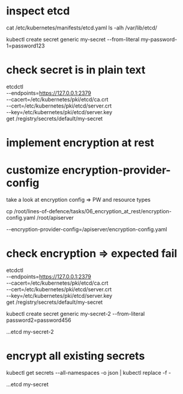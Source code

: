 
# inspect etcd
cat /etc/kubernetes/manifests/etcd.yaml 
ls -alh /var/lib/etcd/

kubectl create secret generic my-secret --from-literal my-password-1=password123

<!-- TODO use envvars to make etcdctl nicer??? -->

# check secret is in plain text
etcdctl \
  --endpoints=https://127.0.0.1:2379  \
  --cacert=/etc/kubernetes/pki/etcd/ca.crt \
  --cert=/etc/kubernetes/pki/etcd/server.crt \
  --key=/etc/kubernetes/pki/etcd/server.key \
      get /registry/secrets/default/my-secret

# implement encryption at rest

# customize encryption-provider-config

take a look at encryption config => PW and resource types
<!-- TODO add this to the slides -->

cp /root/lines-of-defence/tasks/06_encryption_at_rest/encryption-config.yaml /root/apiserver

--encryption-provider-config=/apiserver/encryption-config.yaml

# check encryption => expected fail

etcdctl \
  --endpoints=https://127.0.0.1:2379  \
  --cacert=/etc/kubernetes/pki/etcd/ca.crt \
  --cert=/etc/kubernetes/pki/etcd/server.crt \
  --key=/etc/kubernetes/pki/etcd/server.key \
      get /registry/secrets/default/my-secret

kubectl create secret generic my-secret-2 --from-literal password2=password456

...etcd my-secret-2

# encrypt all existing secrets
kubectl get secrets --all-namespaces -o json | kubectl replace -f -

...etcd my-secret
